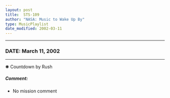 ```yaml
---
layout: post
title:  STS-109
author: "NASA: Music to Wake Up By"
type: MusicPlaylist
date_modified: 2002-03-11
---
```


----
### DATE: March 11, 2002
----
✺ Countdown by Rush

##### Comment:
* No mission comment
